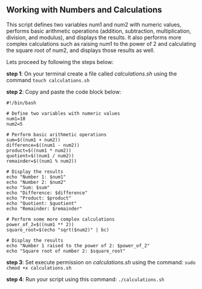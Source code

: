 ## Working with Numbers and Calculations

This script defines two variables num1 and num2 with numeric values, performs basic arithmetic operations (addition, subtraction, multiplication, division, and modulus), and displays the results. It also performs more complex calculations such as raising num1 to the power of 2 and calculating the square root of num2, and displays those results as well.

Lets proceed by following the steps below:

**step 1**:  On your terminal create a file called *calculations.sh* using the command `touch calculations.sh`

**step 2**:  Copy and paste the code block below:

```
#!/bin/bash

# Define two variables with numeric values
num1=10
num2=5

# Perform basic arithmetic operations
sum=$((num1 + num2))
difference=$((num1 - num2))
product=$((num1 * num2))
quotient=$((num1 / num2))
remainder=$((num1 % num2))

# Display the results
echo "Number 1: $num1"
echo "Number 2: $num2"
echo "Sum: $sum"
echo "Difference: $difference"
echo "Product: $product"
echo "Quotient: $quotient"
echo "Remainder: $remainder"

# Perform some more complex calculations
power_of_2=$((num1 ** 2))
square_root=$(echo "sqrt($num2)" | bc)

# Display the results
echo "Number 1 raised to the power of 2: $power_of_2"
echo "Square root of number 2: $square_root"
```

**step 3**: Set execute permission on *calculations.sh* using the command: `sudo chmod +x calculations.sh`

**step 4**: Run your script using this command: `./calculations.sh`